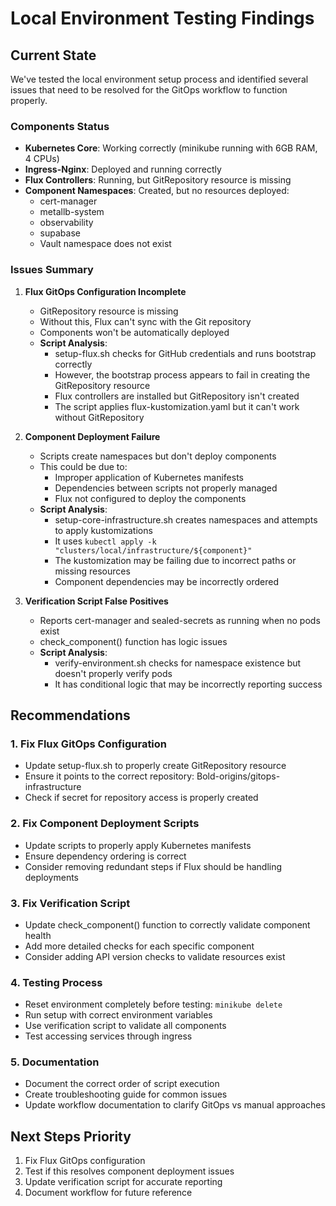# Local Environment Testing Findings

## Current State

We've tested the local environment setup process and identified several issues that need to be resolved for the GitOps workflow to function properly.

### Components Status

- **Kubernetes Core**: Working correctly (minikube running with 6GB RAM, 4 CPUs)
- **Ingress-Nginx**: Deployed and running correctly
- **Flux Controllers**: Running, but GitRepository resource is missing
- **Component Namespaces**: Created, but no resources deployed:
  - cert-manager
  - metallb-system
  - observability
  - supabase
  - Vault namespace does not exist

### Issues Summary

1. **Flux GitOps Configuration Incomplete**

   - GitRepository resource is missing
   - Without this, Flux can't sync with the Git repository
   - Components won't be automatically deployed
   - **Script Analysis**:
     - setup-flux.sh checks for GitHub credentials and runs bootstrap correctly
     - However, the bootstrap process appears to fail in creating the GitRepository resource
     - Flux controllers are installed but GitRepository isn't created
     - The script applies flux-kustomization.yaml but it can't work without GitRepository

2. **Component Deployment Failure**

   - Scripts create namespaces but don't deploy components
   - This could be due to:
     - Improper application of Kubernetes manifests
     - Dependencies between scripts not properly managed
     - Flux not configured to deploy the components
   - **Script Analysis**:
     - setup-core-infrastructure.sh creates namespaces and attempts to apply kustomizations
     - It uses `kubectl apply -k "clusters/local/infrastructure/${component}"`
     - The kustomization may be failing due to incorrect paths or missing resources
     - Component dependencies may be incorrectly ordered

3. **Verification Script False Positives**
   - Reports cert-manager and sealed-secrets as running when no pods exist
   - check_component() function has logic issues
   - **Script Analysis**:
     - verify-environment.sh checks for namespace existence but doesn't properly verify pods
     - It has conditional logic that may be incorrectly reporting success

## Recommendations

### 1. Fix Flux GitOps Configuration

- Update setup-flux.sh to properly create GitRepository resource
- Ensure it points to the correct repository: Bold-origins/gitops-infrastructure
- Check if secret for repository access is properly created

### 2. Fix Component Deployment Scripts

- Update scripts to properly apply Kubernetes manifests
- Ensure dependency ordering is correct
- Consider removing redundant steps if Flux should be handling deployments

### 3. Fix Verification Script

- Update check_component() function to correctly validate component health
- Add more detailed checks for each specific component
- Consider adding API version checks to validate resources exist

### 4. Testing Process

- Reset environment completely before testing: `minikube delete`
- Run setup with correct environment variables
- Use verification script to validate all components
- Test accessing services through ingress

### 5. Documentation

- Document the correct order of script execution
- Create troubleshooting guide for common issues
- Update workflow documentation to clarify GitOps vs manual approaches

## Next Steps Priority

1. Fix Flux GitOps configuration
2. Test if this resolves component deployment issues
3. Update verification script for accurate reporting
4. Document workflow for future reference

